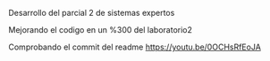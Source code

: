 Desarrollo del parcial 2 de sistemas expertos

Mejorando el codigo en un %300 del laboratorio2

Comprobando el commit del readme
https://youtu.be/0OCHsRfEoJA

